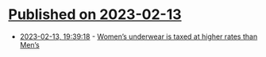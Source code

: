 # [Published on 2023-02-13](index.md)

* [2023-02-13, 19:39:18](https://news.ycombinator.com/item?id=34779104) - [Women’s underwear is taxed at higher rates than Men’s](https://www.axios.com/2023/02/13/womens-underwear-tariffs-pink-tax)
